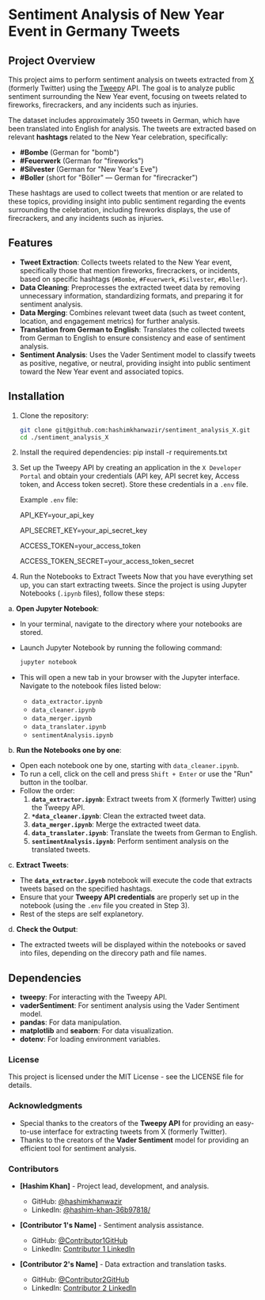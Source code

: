 # Sentiment Analysis of New Year Event in Germany Tweets

## Project Overview

This project aims to perform sentiment analysis on tweets extracted from [X](https://x.com/) (formerly Twitter) using the [Tweepy](https://docs.tweepy.org/en/stable/) API. 
The goal is to analyze public sentiment surrounding the New Year event, focusing on tweets related to fireworks, firecrackers, and any incidents such as injuries.

The dataset includes approximately 350 tweets in German, which have been translated into English for analysis. The tweets are extracted based on relevant **hashtags** related to the New Year celebration, specifically:

- **#Bombe** (German for "bomb")
- **#Feuerwerk** (German for "fireworks")
- **#Silvester** (German for "New Year's Eve")
- **#Boller** (short for "Böller" — German for "firecracker")

These hashtags are used to collect tweets that mention or are related to these topics, providing insight into public sentiment regarding the events surrounding the celebration, including fireworks displays, the use of firecrackers, and any incidents such as injuries.

## Features

- **Tweet Extraction**: Collects tweets related to the New Year event, specifically those that mention fireworks, firecrackers, or incidents, based on specific hashtags (`#Bombe`, `#Feuerwerk`, `#Silvester`, `#Boller`).
- **Data Cleaning**: Preprocesses the extracted tweet data by removing unnecessary information, standardizing formats, and preparing it for sentiment analysis.
- **Data Merging**: Combines relevant tweet data (such as tweet content, location, and engagement metrics) for further analysis.
- **Translation from German to English**: Translates the collected tweets from German to English to ensure consistency and ease of sentiment analysis.
- **Sentiment Analysis**: Uses the Vader Sentiment model to classify tweets as positive, negative, or neutral, providing insight into public sentiment toward the New Year event and associated topics.

## Installation

1. Clone the repository:

   ```bash
   git clone git@github.com:hashimkhanwazir/sentiment_analysis_X.git
   cd ./sentiment_analysis_X
   
2. Install the required dependencies:
   pip install -r requirements.txt

3. Set up the Tweepy API by creating an application in the `X Developer Portal` and obtain your credentials (API key, API secret key, Access token, and Access token secret). Store these credentials in a `.env` file.

   Example `.env` file:
   
   API_KEY=your_api_key
   
   API_SECRET_KEY=your_api_secret_key
   
   ACCESS_TOKEN=your_access_token
   
   ACCESS_TOKEN_SECRET=your_access_token_secret

4. Run the Notebooks to Extract Tweets
   Now that you have everything set up, you can start extracting tweets. Since the project is using Jupyter Notebooks (`.ipynb` files), follow these steps:

 a. **Open Jupyter Notebook**:
   - In your terminal, navigate to the directory where your notebooks are stored.
   - Launch Jupyter Notebook by running the following command:
     ```bash
     jupyter notebook
     ```
   - This will open a new tab in your browser with the Jupyter interface. Navigate to the notebook files listed below:
     
     - `data_extractor.ipynb`
     - `data_cleaner.ipynb`
     - `data_merger.ipynb`
     - `data_translater.ipynb`
     - `sentimentAnalysis.ipynb`

b. **Run the Notebooks one by one**:
   - Open each notebook one by one, starting with `data_cleaner.ipynb`.
   - To run a cell, click on the cell and press `Shift + Enter` or use the "Run" button in the toolbar.
   - Follow the order:
     1. **`data_extractor.ipynb`**: Extract tweets from X (formerly Twitter) using the Tweepy API.
     2. **`*data_cleaner.ipynb`**: Clean the extracted tweet data.
     3. **`data_merger.ipynb`**: Merge the extracted tweet data.
     4. **`data_translater.ipynb`**: Translate the tweets from German to English.
     5. **`sentimentAnalysis.ipynb`**: Perform sentiment analysis on the translated tweets.

c. **Extract Tweets**:
   - The **`data_extractor.ipynb`** notebook will execute the code that extracts tweets based on the specified hashtags.
   - Ensure that your **Tweepy API credentials** are properly set up in the notebook (using the `.env` file you created in Step 3).
   - Rest of the steps are self explanetory.

d. **Check the Output**:
   - The extracted tweets will be displayed within the notebooks or saved into files, depending on the direcory path and file names.

## Dependencies

- **tweepy**: For interacting with the Tweepy API.
- **vaderSentiment**: For sentiment analysis using the Vader Sentiment model.
- **pandas**: For data manipulation.
- **matplotlib** and **seaborn**: For data visualization.
- **dotenv**: For loading environment variables.

### License

This project is licensed under the MIT License - see the LICENSE file for details.

### Acknowledgments

- Special thanks to the creators of the **Tweepy API** for providing an easy-to-use interface for extracting tweets from X (formerly Twitter).
- Thanks to the creators of the **Vader Sentiment** model for providing an efficient tool for sentiment analysis.

### Contributors

- **[Hashim Khan]** - Project lead, development, and analysis.
  - GitHub: [@hashimkhanwazir](https://github.com/hashimkhanwazir)
  - LinkedIn: [@hashim-khan-36b97818/](https://www.linkedin.com/in/hashim-khan-36b97818/)
  
- **[Contributor 1's Name]** - Sentiment analysis assistance.
  - GitHub: [@Contributor1GitHub](https://github.com/Contributor1GitHub)
  - LinkedIn: [Contributor 1 LinkedIn](https://www.linkedin.com/in/Contributor1LinkedIn)
  
- **[Contributor 2's Name]** - Data extraction and translation tasks.
  - GitHub: [@Contributor2GitHub](https://github.com/Contributor2GitHub)
  - LinkedIn: [Contributor 2 LinkedIn](https://www.linkedin.com/in/Contributor2LinkedIn)
